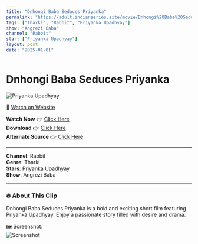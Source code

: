 ```yaml
---
title: "Dnhongi Baba Seduces Priyanka"
permalink: "https://adult.indianseries.site/movie/Dnhongi%20Baba%20Seduces%20Priyanka"
tags: ["Tharki", "Rabbit", "Priyanka Upadhyay"]
show: "Angrezi Baba"
channel: "Rabbit"
star: ["Priyanka Upadhyay"]
layout: post
date: "2025-01-01"
---
```


# Dnhongi Baba Seduces Priyanka

![Priyanka Upadhyay](https://shorts.desisins.com/wp-content/uploads/2024/07/Anzregi-Baba-Priyanka-DesiSins.com_.jpg)

🔗 [Watch on Website](https://adult.indianseries.site/movie/Dnhongi%20Baba%20Seduces%20Priyanka)

**Watch Now** 👉 [Click Here](https://adult.indianseries.site/movie/Dnhongi%20Baba%20Seduces%20Priyanka)  
**Download** 👉 [Click Here](https://adult.indianseries.site/movie/Dnhongi%20Baba%20Seduces%20Priyanka)  
**Alternate Source** 👉 [Click Here](https://adult.indianseries.site/movie/Dnhongi%20Baba%20Seduces%20Priyanka)

---

**Channel**: Rabbit  
**Genre**: Tharki  
**Stars**: Priyanka Upadhyay  
**Show**: Angrezi Baba

---

### 🔥 About This Clip

Dnhongi Baba Seduces Priyanka is a bold and exciting short film featuring Priyanka Upadhyay. Enjoy a passionate story filled with desire and drama.
 
🖼️ Screenshot:  
![Screenshot](https://shorts.desisins.com/wp-content/uploads/2024/07/Anzregi-Baba-Priyanka-DesiSins.com_.jpg)

